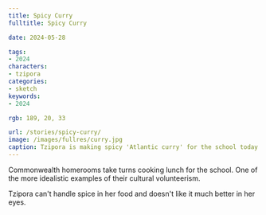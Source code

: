 ```yaml
---
title: Spicy Curry
fulltitle: Spicy Curry

date: 2024-05-28

tags:
- 2024
characters:
- tzipora
categories:
- sketch
keywords:
- 2024

rgb: 189, 20, 33

url: /stories/spicy-curry/
image: /images/fullres/curry.jpg
caption: Tzipora is making spicy 'Atlantic curry' for the school today
---
```

Commonwealth homerooms take turns cooking lunch for the school. One of the more idealistic examples of their cultural volunteerism.

Tzipora can't handle spice in her food and doesn't like it much better in her eyes.


